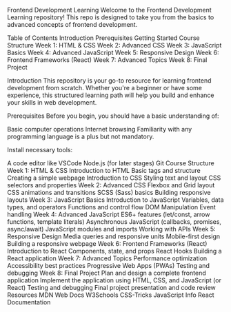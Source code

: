 Frontend Development Learning
Welcome to the Frontend Development Learning repository! This repo is designed to take you from the basics to advanced concepts of frontend development. 

Table of Contents
Introduction
Prerequisites
Getting Started
Course Structure
Week 1: HTML & CSS
Week 2: Advanced CSS
Week 3: JavaScript Basics
Week 4: Advanced JavaScript
Week 5: Responsive Design
Week 6: Frontend Frameworks (React)
Week 7: Advanced Topics
Week 8: Final Project

Introduction
This repository is your go-to resource for learning frontend development from scratch. Whether you're a beginner or have some experience, this structured learning path will help you build and enhance your skills in web development.

Prerequisites
Before you begin, you should have a basic understanding of:

Basic computer operations
Internet browsing
Familiarity with any programming language is a plus but not mandatory.


Install necessary tools:

A code editor like VSCode
Node.js (for later stages)
Git
Course Structure
Week 1: HTML & CSS
Introduction to HTML
Basic tags and structure
Creating a simple webpage
Introduction to CSS
Styling text and layout
CSS selectors and properties
Week 2: Advanced CSS
Flexbox and Grid layout
CSS animations and transitions
SCSS (Sass) basics
Building responsive layouts
Week 3: JavaScript Basics
Introduction to JavaScript
Variables, data types, and operators
Functions and control flow
DOM Manipulation
Event handling
Week 4: Advanced JavaScript
ES6+ features (let/const, arrow functions, template literals)
Asynchronous JavaScript (callbacks, promises, async/await)
JavaScript modules and imports
Working with APIs
Week 5: Responsive Design
Media queries and responsive units
Mobile-first design
Building a responsive webpage
Week 6: Frontend Frameworks (React)
Introduction to React
Components, state, and props
React Hooks
Building a React application
Week 7: Advanced Topics
Performance optimization
Accessibility best practices
Progressive Web Apps (PWAs)
Testing and debugging
Week 8: Final Project
Plan and design a complete frontend application
Implement the application using HTML, CSS, and JavaScript (or React)
Testing and debugging
Final project presentation and code review
Resources
MDN Web Docs
W3Schools
CSS-Tricks
JavaScript Info
React Documentation

